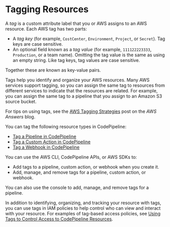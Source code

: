# Tagging Resources<a name="tag-resources"></a>

A *tag* is a custom attribute label that you or AWS assigns to an AWS resource\. Each AWS tag has two parts:
+ A *tag key* \(for example, `CostCenter`, `Environment`, `Project`, or `Secret`\)\. Tag keys are case sensitive\.
+ An optional field known as a *tag value* \(for example, `111122223333`, `Production`, or a team name\)\. Omitting the tag value is the same as using an empty string\. Like tag keys, tag values are case sensitive\.

Together these are known as key\-value pairs\.

Tags help you identify and organize your AWS resources\. Many AWS services support tagging, so you can assign the same tag to resources from different services to indicate that the resources are related\. For example, you can assign the same tag to a pipeline that you assign to an Amazon S3 source bucket\.

For tips on using tags, see the [AWS Tagging Strategies](https://aws.amazon.com/answers/account-management/aws-tagging-strategies/) post on the *AWS Answers* blog\. 

You can tag the following resource types in CodePipeline:
+ [Tag a Pipeline in CodePipeline](pipelines-tag.md)
+ [Tag a Custom Action in CodePipeline](customactions-tag.md)
+ [Tag a Webhook in CodePipeline](tag-webhooks.md)

You can use the AWS CLI, CodePipeline APIs, or AWS SDKs to: 
+ Add tags to a pipeline, custom action, or webhook when you create it\.
+ Add, manage, and remove tags for a pipeline, custom action, or webhook\.

You can also use the console to add, manage, and remove tags for a pipeline\.

In addition to identifying, organizing, and tracking your resource with tags, you can use tags in IAM policies to help control who can view and interact with your resource\. For examples of tag\-based access policies, see [Using Tags to Control Access to CodePipeline Resources](tag-based-access-control.md)\.